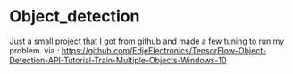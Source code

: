 # Object_detection
Just a small project that I got from github and made a few tuning to run my problem.
via : https://github.com/EdjeElectronics/TensorFlow-Object-Detection-API-Tutorial-Train-Multiple-Objects-Windows-10
